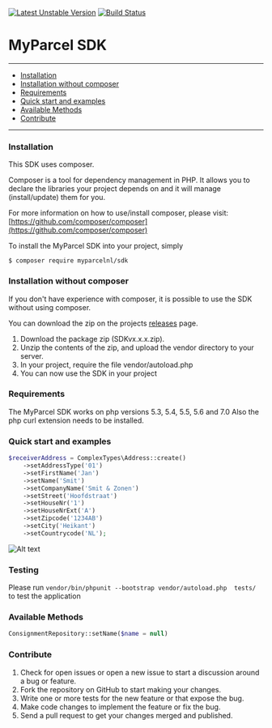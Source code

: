 [![Latest Unstable Version](https://poser.pugx.org/myparcelnl/sdk/v/unstable)](https://packagist.org/packages/myparcelnl/sdk)
[![Build Status](https://travis-ci.org/myparcel/sdk.svg?branch=master)](https://travis-ci.org/myparcelnl/sdk)
# MyParcel SDK

---

- [Installation](#installation)
- [Installation without composer](#installation-without-composer)
- [Requirements](#requirements)
- [Quick start and examples](#quick-start-and-examples)
- [Available Methods](#available-methods)
- [Contribute](#contribute)

---

### Installation

This SDK uses composer.

Composer is a tool for dependency management in PHP. It allows you to declare the libraries your project depends on and it will manage (install/update) them for you.

For more information on how to use/install composer, please visit: [https://github.com/composer/composer](https://github.com/composer/composer)

To install the MyParcel SDK into your project, simply

	$ composer require myparcelnl/sdk
	
### Installation without composer

If you don't have experience with composer, it is possible to use the SDK without using composer.

You can download the zip on the projects [releases](https://github.com/myparcelnl/sdk/releases) page.

1. Download the package zip (SDKvx.x.x.zip).
2. Unzip the contents of the zip, and upload the vendor directory to your server.
3. In your project, require the file vendor/autoload.php
4. You can now use the SDK in your project

### Requirements

The MyParcel SDK works on php versions 5.3, 5.4, 5.5, 5.6 and 7.0
Also the php curl extension needs to be installed.

### Quick start and examples

```php
$receiverAddress = ComplexTypes\Address::create()
    ->setAddressType('01')
    ->setFirstName('Jan')
    ->setName('Smit')
    ->setCompanyName('Smit & Zonen')
    ->setStreet('Hoofdstraat')
    ->setHouseNr('1')
    ->setHouseNrExt('A')
    ->setZipcode('1234AB')
    ->setCity('Heikant')
    ->setCountrycode('NL');


```
![Alt text](https://monosnap.com/file/aWQJie1Uli0QD55z7jVA85LG34kbdQ.png)

### Testing
Please run ```vendor/bin/phpunit --bootstrap vendor/autoload.php  tests/``` to test the application


### Available Methods
```php
ConsignmentRepository::setName($name = null)
```

### Contribute
1. Check for open issues or open a new issue to start a discussion around a bug or feature.
1. Fork the repository on GitHub to start making your changes.
1. Write one or more tests for the new feature or that expose the bug.
1. Make code changes to implement the feature or fix the bug.
1. Send a pull request to get your changes merged and published.
